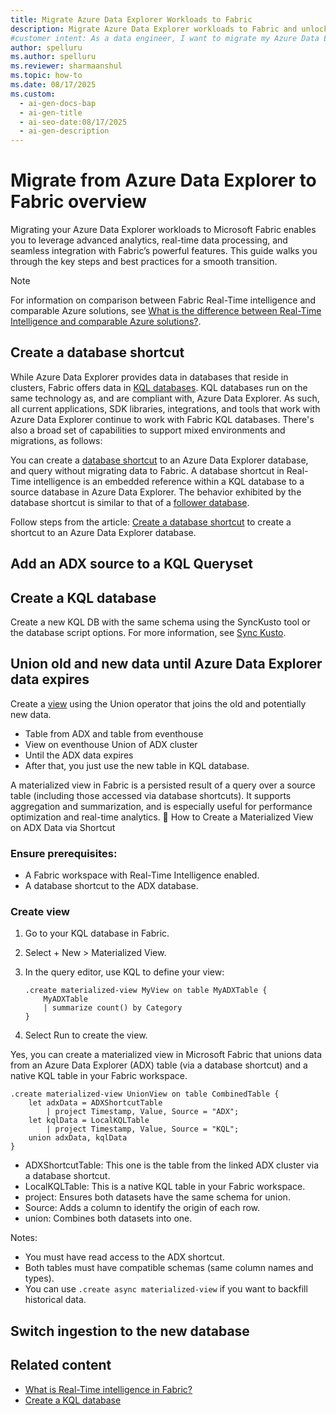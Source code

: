 ```yaml
---
title: Migrate Azure Data Explorer Workloads to Fabric
description: Migrate Azure Data Explorer workloads to Fabric and unlock advanced analytics features. Learn key steps and best practices for a smooth transition.
#customer intent: As a data engineer, I want to migrate my Azure Data Explorer workloads to Fabric so that I can use advanced analytics features.
author: spelluru
ms.author: spelluru
ms.reviewer: sharmaanshul
ms.topic: how-to
ms.date: 08/17/2025
ms.custom:
  - ai-gen-docs-bap
  - ai-gen-title
  - ai-seo-date:08/17/2025
  - ai-gen-description
---
```


# Migrate from Azure Data Explorer to Fabric overview

Migrating your Azure Data Explorer workloads to Microsoft Fabric enables you to leverage advanced analytics, real-time data processing, and seamless integration with Fabric’s powerful features. This guide walks you through the key steps and best practices for a smooth transition. 

> [!NOTE]
> For information on comparison between Fabric Real-Time intelligence and comparable Azure solutions, see [What is the difference between Real-Time Intelligence and comparable Azure solutions?](real-time-intelligence-compare.md). 

## Create a database shortcut

While Azure Data Explorer provides data in databases that reside in clusters, Fabric offers data in [KQL databases](create-database.md). KQL databases run on the same technology as, and are compliant with, Azure Data Explorer. As such, all current applications, SDK libraries, integrations, and tools that work with Azure Data Explorer continue to work with Fabric KQL databases. There's also a broad set of capabilities to support mixed environments and migrations, as follows:

You can create a [database shortcut](database-shortcut.md) to an Azure Data Explorer database, and query without migrating data to Fabric. A database shortcut in Real-Time intelligence is an embedded reference within a KQL database to a source database in Azure Data Explorer. The behavior exhibited by the database shortcut is similar to that of a [follower database](/azure/data-explorer/follower?tabs=csharp).

Follow steps from the article: [Create a database shortcut](database-shortcut.md) to create a shortcut to an Azure Data Explorer database. 

## Add an ADX source to a KQL Queryset


## Create a KQL database 
Create a new KQL DB with the same schema using the SyncKusto tool or the database script options. For more information, see [Sync Kusto](/azure/data-explorer/sync-kusto).

## Union old and new data until Azure Data Explorer data expires
Create a [view](/kusto/query/schema-entities/views?view=microsoft-fabric&preserve-view=true) using the Union operator that joins the old and potentially new data. 

- Table from ADX and table from eventhouse
- View on eventhouse Union of ADX cluster
- Until the ADX data expires
- After that, you just use the new table in KQL database. 

A materialized view in Fabric is a persisted result of a query over a source table (including those accessed via database shortcuts). It supports aggregation and summarization, and is especially useful for performance optimization and real-time analytics.
🔧 How to Create a Materialized View on ADX Data via Shortcut


### Ensure prerequisites:

- A Fabric workspace with Real-Time Intelligence enabled.
- A database shortcut to the ADX database.

### Create view
1. Go to your KQL database in Fabric.
1. Select + New > Materialized View.
1. In the query editor, use KQL to define your view:

    ```kusto    
    .create materialized-view MyView on table MyADXTable {
        MyADXTable
        | summarize count() by Category
    }
    ```
1. Select Run to create the view.

Yes, you can create a materialized view in Microsoft Fabric that unions data from an Azure Data Explorer (ADX) table (via a database shortcut) and a native KQL table in your Fabric workspace.


```kusto
.create materialized-view UnionView on table CombinedTable {
    let adxData = ADXShortcutTable
        | project Timestamp, Value, Source = "ADX";
    let kqlData = LocalKQLTable
        | project Timestamp, Value, Source = "KQL";
    union adxData, kqlData
}
```

- ADXShortcutTable: This one is the table from the linked ADX cluster via a database shortcut.
- LocalKQLTable: This is a native KQL table in your Fabric workspace.
- project: Ensures both datasets have the same schema for union.
- Source: Adds a column to identify the origin of each row.
- union: Combines both datasets into one.

Notes:
- You must have read access to the ADX shortcut.
- Both tables must have compatible schemas (same column names and types).
- You can use `.create async materialized-view` if you want to backfill historical data.

## Switch ingestion to the new database 


## Related content

* [What is Real-Time intelligence in Fabric?](overview.md)
* [Create a KQL database](create-database.md)
